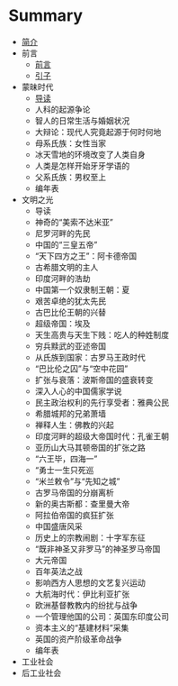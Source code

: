 # Summary

* [简介](README.md)
* 前言
   * [前言](chapter1/qian_yan.md)
   * [引子](chapter1/yin_zi.md)
* 蒙昧时代
   * [导读](chapter2/daodu.md)
   * 人科的起源争论
   * 智人的日常生活与婚姻状况
   * 大辩论：现代人究竟起源于何时何地
   * 母系氏族：女性当家
   * 冰天雪地的环境改变了人类自身
   * 人类是怎样开始牙牙学语的
   * 父系氏族：男权至上
   * 编年表
* 文明之光
   * 导读
   * 神奇的“美索不达米亚”
   * 尼罗河畔的先民
   * 中国的“三皇五帝”
   * “天下四方之王”：阿卡德帝国
   * 古希腊文明的主人
   * 印度河畔的浩劫
   * 中国第一个奴隶制王朝：夏
   * 艰苦卓绝的犹太先民
   * 古巴比伦王朝的兴替
   * 超级帝国：埃及
   * 天生高贵与天生下贱：吃人的种姓制度
   * 穷兵黩武的亚述帝国
   * 从氏族到国家：古罗马王政时代
   * “巴比伦之囚”与“空中花园”
   * 扩张与衰落：波斯帝国的盛衰转变
   * 深入人心的中国儒家学说
   * 民主政治权利的先行享受者：雅典公民
   * 希腊城邦的兄弟萧墙
   * 禅释人生：佛教的兴起
   * 印度河畔的超级大帝国时代：孔雀王朝
   * 亚历山大马其顿帝国的扩张之路
   * “六王毕，四海一”
   * “勇士一生只死巡
   * “米兰敕令”与“先知之城”
   * 古罗马帝国的分崩离析
   * 新的奥古斯都：查里曼大帝
   * 阿拉伯帝国的疯狂扩张
   * 中国盛唐风采
   * 历史上的宗教闹剧：十字军东征
   * “既非神圣又非罗马”的神圣罗马帝国
   * 大元帝国
   * 百年英法之战
   * 影响西方人思想的文艺复兴运动
   * 大航海时代：伊比利亚扩张
   * 欧洲基督教教内的纷扰与战争
   * 一个管理他国的公司：英国东印度公司
   * 资本主义的“基建材料”采集
   * 英国的资产阶级革命战争
   * 编年表
* 工业社会
* 后工业社会

